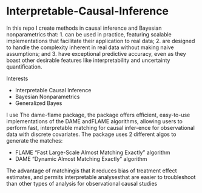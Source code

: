 # Interpretable-Causal-Inference
In this repo I create methods in causal inference and Bayesian nonparametrics that: 1. can be used in practice, featuring scalable implementations that facilitate their application to real data; 2. are designed to handle the complexity inherent in real data without making naive assumptions; and 3. have exceptional predictive accuracy, even as they boast other desirable features like interpretability and uncertainty quantification. 

Interests      
- Interpretable Causal Inference     
- Bayesian Nonparametrics     
- Generalized Bayes

I use The dame-flame package, the package offers  efficient,  easy-to-use  implementations  of  the  DAME  andFLAME algorithms, allowing users to perform fast, interpretable matching for causal infer-ence for observational data with discrete covariates. The package uses 2 different algos to generate the matches:

- FLAME “Fast Large-Scale Almost Matching Exactly” algorithm
- DAME “Dynamic Almost Matching Exactly” algorithm

The advantage of matchingis  that  it  reduces  bias  of  treatment  effect  estimates,  and  permits  interpretable  analysesthat are easier to troubleshoot than other types of analysis for observational causal studies
